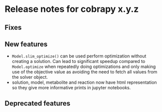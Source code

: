 # Release notes for cobrapy x.y.z

## Fixes

## New features

- `Model.slim_optimize()` can be used perform optimization without
  creating a solution. Can lead to significant speedup compared to
  `Model.optimize` when repeatedly doing optimizations and only making
  use of the objective value as avoiding the need to fetch all values
  from the solver object.
- solution, model, metabolite and reaction now have html
  representation so they give more informative prints in jupyter
  notebooks.

## Deprecated features

